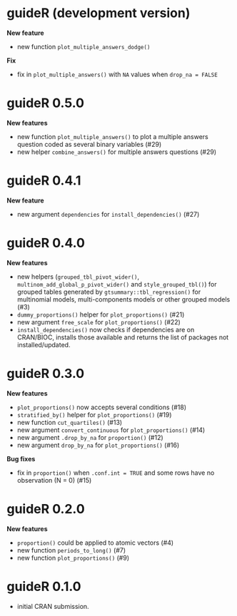 # guideR (development version)

**New feature**

* new function `plot_multiple_answers_dodge()`

**Fix**

* fix in `plot_multiple_answers()` with `NA` values when `drop_na = FALSE`

# guideR 0.5.0

**New features**

* new function `plot_multiple_answers()` to plot a multiple answers question
  coded as several binary variables (#29)
* new helper `combine_answers()` for multiple answers questions (#29)

# guideR 0.4.1

**New feature**

* new argument `dependencies` for `install_dependencies()` (#27)

# guideR 0.4.0

**New features**

* new helpers (`grouped_tbl_pivot_wider()`,
  `multinom_add_global_p_pivot_wider()` and `style_grouped_tbl()`) for grouped 
  tables generated by `gtsummary::tbl_regression()` for multinomial models,
  multi-components models or other grouped models (#3)
* `dummy_proportions()` helper for `plot_proportions()` (#21)
* new argument `free_scale` for `plot_proportions()` (#22)
* `install_dependencies()` now checks if dependencies are on CRAN/BIOC, installs
  those available and returns the list of packages not installed/updated.

# guideR 0.3.0

**New features**

* `plot_proportions()` now accepts several conditions (#18)
* `stratified_by()` helper for `plot_proportions()` (#19)
* new function `cut_quartiles()` (#13)
* new argument `convert_continuous` for `plot_proportions()` (#14)
* new argument `.drop_by_na` for `proportion()` (#12)
* new argument `drop_by_na` for `plot_proportions()` (#16)

**Bug fixes**

* fix in `proportion()` when `.conf.int = TRUE` and some rows have no
  observation (N = 0) (#15)

# guideR 0.2.0

**New features**

* `proportion()` could be applied to atomic vectors (#4)
* new function `periods_to_long()` (#7)
* new function `plot_proportions()` (#9)

# guideR 0.1.0

* initial CRAN submission.
